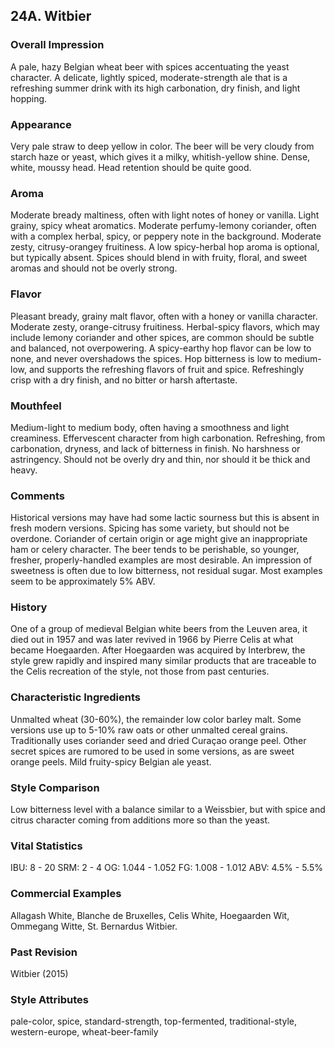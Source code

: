 ## 24A. Witbier

### Overall Impression

A pale, hazy Belgian wheat beer with spices accentuating the yeast character. A delicate, lightly spiced, moderate-strength ale that is a refreshing summer drink with its high carbonation, dry finish, and light hopping.

### Appearance

Very pale straw to deep yellow in color. The beer will be very cloudy from starch haze or yeast, which gives it a milky, whitish-yellow shine. Dense, white, moussy head. Head retention should be quite good.

### Aroma

Moderate bready maltiness, often with light notes of honey or vanilla. Light grainy, spicy wheat aromatics. Moderate perfumy-lemony coriander, often with a complex herbal, spicy, or peppery note in the background. Moderate zesty, citrusy-orangey fruitiness. A low spicy-herbal hop aroma is optional, but typically absent. Spices should blend in with fruity, floral, and sweet aromas and should not be overly strong.

### Flavor

Pleasant bready, grainy malt flavor, often with a honey or vanilla character. Moderate zesty, orange-citrusy fruitiness. Herbal-spicy flavors, which may include lemony coriander and other spices, are common should be subtle and balanced, not overpowering. A spicy-earthy hop flavor can be low to none, and never overshadows the spices. Hop bitterness is low to medium-low, and supports the refreshing flavors of fruit and spice. Refreshingly crisp with a dry finish, and no bitter or harsh aftertaste.

### Mouthfeel

Medium-light to medium body, often having a smoothness and light creaminess. Effervescent character from high carbonation. Refreshing, from carbonation, dryness, and lack of bitterness in finish. No harshness or astringency. Should not be overly dry and thin, nor should it be thick and heavy.

### Comments

Historical versions may have had some lactic sourness but this is absent in fresh modern versions. Spicing has some variety, but should not be overdone. Coriander of certain origin or age might give an inappropriate ham or celery character. The beer tends to be perishable, so younger, fresher, properly-handled examples are most desirable. An impression of sweetness is often due to low bitterness, not residual sugar. Most examples seem to be approximately 5% ABV.

### History

One of a group of medieval Belgian white beers from the Leuven area, it died out in 1957 and was later revived in 1966 by Pierre Celis at what became Hoegaarden. After Hoegaarden was acquired by Interbrew, the style grew rapidly and inspired many similar products that are traceable to the Celis recreation of the style, not those from past centuries.

### Characteristic Ingredients

Unmalted wheat (30-60%), the remainder low color barley malt. Some versions use up to 5-10% raw oats or other unmalted cereal grains. Traditionally uses coriander seed and dried Curaçao orange peel. Other secret spices are rumored to be used in some versions, as are sweet orange peels. Mild fruity-spicy Belgian ale yeast.

### Style Comparison

Low bitterness level with a balance similar to a Weissbier, but with spice and citrus character coming from additions more so than the yeast.

### Vital Statistics

IBU: 8 - 20
SRM: 2 - 4
OG: 1.044 - 1.052
FG: 1.008 - 1.012
ABV: 4.5% - 5.5%

### Commercial Examples

Allagash White, Blanche de Bruxelles, Celis White, Hoegaarden Wit, Ommegang Witte, St. Bernardus Witbier.

### Past Revision

Witbier (2015)

### Style Attributes

pale-color, spice, standard-strength, top-fermented, traditional-style, western-europe, wheat-beer-family